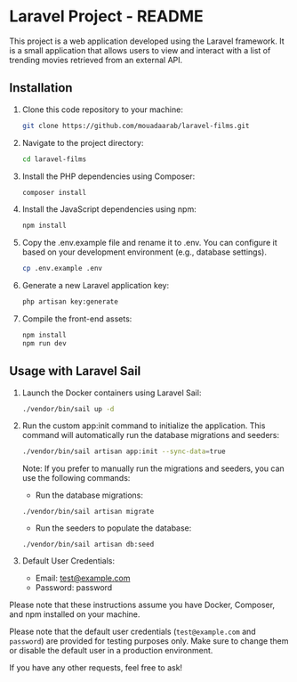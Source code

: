 # Laravel Project - README

This project is a web application developed using the Laravel framework. It is a small application that allows users to view and interact with a list of trending movies retrieved from an external API.

## Installation

1. Clone this code repository to your machine:

    ``` bash
    git clone https://github.com/mouadaarab/laravel-films.git
    ```

2. Navigate to the project directory:
    ``` bash
    cd laravel-films
    ```

3. Install the PHP dependencies using Composer:
    ``` bash
    composer install
    ```

4. Install the JavaScript dependencies using npm:

    ``` bash
    npm install
    ```

5. Copy the .env.example file and rename it to .env. You can configure it based on your development environment (e.g., database settings).

    ``` bash
    cp .env.example .env
    ```

6. Generate a new Laravel application key:

    ``` bash
    php artisan key:generate
    ```


7. Compile the front-end assets:

    ``` bash
    npm install
    npm run dev
    ```

## Usage with Laravel Sail

1. Launch the Docker containers using Laravel Sail:

    ``` bash
    ./vendor/bin/sail up -d
    ```


2. Run the custom app:init command to initialize the application. This command will automatically run the database migrations and seeders:

    ``` bash
    ./vendor/bin/sail artisan app:init --sync-data=true
    ```


    Note: If you prefer to manually run the migrations and seeders, you can use the following commands:

    - Run the database migrations:

    ```
    ./vendor/bin/sail artisan migrate
    ```

    - Run the seeders to populate the database:

    ```
    ./vendor/bin/sail artisan db:seed
    ```

3. Default User Credentials:

    - Email: test@example.com
    - Password: password

Please note that these instructions assume you have Docker, Composer, and npm installed on your machine.


Please note that the default user credentials (`test@example.com` and `password`) are provided for testing purposes only. Make sure to change them or disable the default user in a production environment.

If you have any other requests, feel free to ask!
